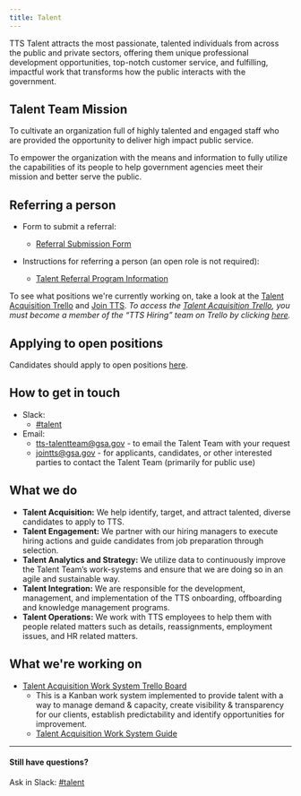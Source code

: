 ```yaml
---
title: Talent
---
```


TTS Talent attracts the most passionate, talented individuals from across the public and private sectors, offering them unique professional development opportunities, top-notch customer service, and fulfilling, impactful work that transforms how the public interacts with the government.

## Talent Team Mission

To cultivate an organization full of highly talented and engaged staff who are provided the opportunity to deliver high impact public service.

To empower the organization with the means and information to fully utilize the capabilities of its people to help government agencies meet their mission and better serve the public.

## Referring a person

* Form to submit a referral:
  * [Referral Submission Form](https://goo.gl/forms/I6cOnRNdh21aP5e63)
  
* Instructions for referring a person (an open role is not required):
  * [Talent Referral Program Information](https://docs.google.com/document/d/1GY57s0tXahSwTaLzHEuR6falwQcNh7nbCnRnLoQppdQ/edit)
  
To see what positions we're currently working on, take a look at the [Talent Acquisition Trello](https://trello.com/b/9pBVgO1G/talent-acquisition-work-system) and [Join TTS](https://join.tts.gsa.gov/).  *To access the [Talent Acquisition Trello](https://trello.com/b/9pBVgO1G/talent-acquisition-work-system), you must become a member of the “TTS Hiring” team on Trello by clicking [here](https://trello.com/invite/b/9pBVgO1G/80e740ae5713521e1d305be1378a8785/talent-acquisition-work-system).*
  
## Applying to open positions

Candidates should apply to open positions [here](https://join.tts.gsa.gov/).

## How to get in touch

* Slack: 
  * [#talent](https://gsa-tts.slack.com/messages/talent/)  
* Email:
  * [tts-talentteam@gsa.gov](mailto:tts-talentteam@gsa.gov) - to email the Talent Team with your request 
  * [jointts@gsa.gov](mailto:jointts@gsa.gov) - for applicants, candidates, or other interested parties to contact the Talent Team (primarily for public use)

## What we do

* **Talent Acquisition:** We help identify, target, and attract talented, diverse candidates to apply to TTS.
* **Talent Engagement:** We partner with our hiring managers to execute hiring actions and guide candidates from job preparation through selection.
* **Talent Analytics and Strategy:** We utilize data to continuously improve the Talent Team’s work-systems and ensure that we are doing so in an agile and sustainable way.
* **Talent Integration:** We are responsible for the development, management, and implementation of the TTS onboarding, offboarding and knowledge management programs.
* **Talent Operations:** We work with TTS employees to help them with people related matters such as details, reassignments, employment issues, and HR related matters.

## What we're working on 

* [Talent Acquisition Work System Trello Board](https://trello.com/b/9pBVgO1G/talent-acquisition-work-system)
  * This is a Kanban work system implemented to provide talent with a way to manage demand & capacity, create visibility & transparency for our clients, establish predictability and identify opportunities for improvement. 
  * [Talent Acquisition Work System Guide](https://docs.google.com/document/d/1O0EGxI5s9eSuMdTJEr1u9ZrSn9YIBBFcoDKYN1OfyqE/edit)

---

#### Still have questions?

Ask in Slack: [#talent](https://gsa-tts.slack.com/messages/talent/)
